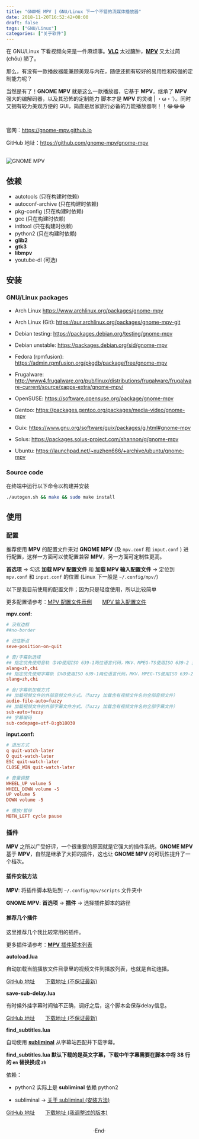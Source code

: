 ```yaml
---
title: "GNOME MPV | GNU/Linux 下一个不错的流媒体播放器"
date: 2018-11-20T16:52:42+08:00
draft: false
tags: ["GNU/Linux"]
categories: ["关于软件"]
---
```

<!-- 
<img src="" alt="" >
<span class="spoiler" ></span>
 -->

在 GNU/Linux 下看视频向来是一件麻烦事。[**VLC**](https://www.videolan.org/index.zh.html) 太过臃肿，[**MPV**](https://mpv.io/) 又太过简 (chǒu) 陋了。

那么，有没有一款播放器能兼顾美观与内在，随便还拥有较好的易用性和较强的定制能力呢？

当然是有了！**GNOME MPV** 就是这么一款播放器，它基于 **MPV**，继承了 **MPV** 强大的编解码器，以及其恐怖的定制能力 <span class="spoiler" >脚本才是 **MPV** 的灵魂 | ・ω・’）</span>。同时又拥有较为美观方便的 GUI，简直是居家旅行必备的万能播放器啊！！😂😂😂

<!-- more -->

<br>

官网：<https://gnome-mpv.github.io>

GitHub 地址：<https://github.com/gnome-mpv/gnome-mpv>

<br>

<img src="https://mogeko.github.io/images/029/gnome_mpv.png" alt="GNOME MPV" >

## 依赖

- autotools (只在构建时依赖)
- autoconf-archive (只在构建时依赖)
- pkg-config (只在构建时依赖)
- gcc (只在构建时依赖)
- intltool (只在构建时依赖)
- python2 (只在构建时依赖)
- **glib2**
- **gtk3**
- **libmpv**
- youtube-dl (可选)

## 安装

### GNU/Linux packages

- Arch Linux <https://www.archlinux.org/packages/gnome-mpv>


- Arch Linux (Git): <https://aur.archlinux.org/packages/gnome-mpv-git>
- Debian testing: <https://packages.debian.org/testing/gnome-mpv>
- Debian unstable: <https://packages.debian.org/sid/gnome-mpv>
- Fedora (rpmfusion): <https://admin.rpmfusion.org/pkgdb/package/free/gnome-mpv>
- Frugalware: <http://www4.frugalware.org/pub/linux/distributions/frugalware/frugalware-current/source/xapps-extra/gnome-mpv/>
- OpenSUSE: <https://software.opensuse.org/package/gnome-mpv>
- Gentoo: <https://packages.gentoo.org/packages/media-video/gnome-mpv>
- Guix: <https://www.gnu.org/software/guix/packages/g.html#gnome-mpv>
- Solus: <https://packages.solus-project.com/shannon/g/gnome-mpv>
- Ubuntu: <https://launchpad.net/~xuzhen666/+archive/ubuntu/gnome-mpv>

### Source code

在终端中运行以下命令以构建并安装

```bash
./autogen.sh && make && sudo make install
```

## 使用

### 配置

推荐使用 **MPV** 的配置文件来对 **GNOME MPV** (及 `mpv.conf` 和 `input.conf` ) 进行配置，这样一方面可以使配置兼容 **MPV**，另一方面可定制性更高。

**首选项**  -> 勾选 **加载 MPV 配置文件** 和 **加载 MPV 输入配置文件** -> 定位到  `mpv.conf` 和 `input.conf` 的位置 (Linux 下一般是 `~/.config/mpv/`)

以下是我目前使用的配置文件；因为只是轻度使用，所以比较简单

更多配置请参考：[MPV 配置文件示例](https://github.com/mpv-player/mpv/blob/master/etc/mpv.conf)&emsp;&emsp;[MPV 输入配置文件](https://github.com/mpv-player/mpv/blob/master/etc/input.conf)

**mpv.conf:**

```conf
# 没有边框
##no-border

# 记住断点
seve-position-on-quit

# 音/字幕轨选择
## 指定优先使用音轨（DVD使用ISO 639-1两位语言代码，MKV、MPEG-TS使用ISO 639-2 三位语言代码）
alang=zh,chi
## 指定优先使用字幕轨（DVD使用ISO 639-1两位语言代码，MKV、MPEG-TS使用ISO 639-2 三位语言代码）
slang=zh,chi

# 音/字幕轨加载方式
## 加载视频文件的外部音频文件方式。（fuzzy 加载含有视频文件名的全部音频文件）
audio-file-auto=fuzzy
## 加载视频文件的外部字幕文件方式。（fuzzy 加载含有视频文件名的全部字幕文件）
sub-auto=fuzzy
## 字幕编码
sub-codepage=utf-8:gb18030
```

**input.conf:**

```conf
# 退出方式
q quit-watch-later
Q quit-watch-later
ESC quit-watch-later
CLOSE_WIN quit-watch-later

# 音量调整
WHEEL_UP volume 5
WHEEL_DOWN volume -5
UP volume 5
DOWN volume -5

# 播放/暂停
MBTN_LEFT cycle pause
```

### 插件

**MPV** 之所以广受好评，一个很重要的原因就是它强大的插件系统。**GNOME MPV** 基于 **MPV**，自然是继承了大把的插件，这也让 **GNOME MPV** 的可玩性提升了一个档次。

#### 插件安装方法

**MPV**: 将插件脚本粘贴到 `~/.config/mpv/scripts` 文件夹中

**GNOME MPV**: **首选项** -> **插件** -> 选择插件脚本的路径

#### 推荐几个插件

这里推荐几个我比较常用的插件。

更多插件请参考：[**MPV** 插件脚本列表](https://github.com/mpv-player/mpv/wiki/User-Scripts)

**autoload.lua**

自动加载当前播放文件目录里的视频文件到播放列表，也就是自动连播。

[GitHub 地址](https://github.com/mpv-player/mpv/blob/master/TOOLS/lua/autoload.lua)&emsp;&emsp;[下载地址 (不保证最新)](https://github.com/Mogeko/Blog/releases/download/029/autoload.lua)

**save-sub-delay.lua**

有时候外挂字幕时间轴不正确，调好之后，这个脚本会保存delay信息。

[GitHub 地址](https://github.com/zc62/mpv-scripts/blob/master/save-sub-delay.lua)&emsp;&emsp;[下载地址 (不保证最新)](https://github.com/Mogeko/Blog/releases/download/029/save-sub-delay.lua)

**find_subtitles.lua**

自动使用 [**subliminal**](https://github.com/Diaoul/subliminal) 从字幕站匹配并下载字幕。

**find_subtitles.lua 默认下载的是英文字幕，下载中午字幕需要在脚本中将 38 行的 `en` 替换换成 `zh`**

依赖：

- python2 <span class="spoiler" >实际上是 **subliminal** 依赖 python2</span>

- subliminal -> [关于 subliminal (安装方法)](https://mogeko.github.io/2018/030)

[GitHub 地址](https://github.com/directorscut82/find_subtitles/blob/master/find_subtitles.lua)&emsp;&emsp;[下载地址 (我调整过的版本)](https://github.com/Mogeko/Blog/releases/download/029/find_subtitles.lua)





<br>

<center>  ·End·  </center>